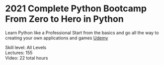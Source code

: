 # 2021 Complete Python Bootcamp From Zero to Hero in Python
Learn Python like a Professional Start from the basics and go all the way to creating your own applications and games [Udemy](https://udemy.com)  
  
Skill level: All Levels  
Lectures: 155  
Video: 22 total hours  
  
